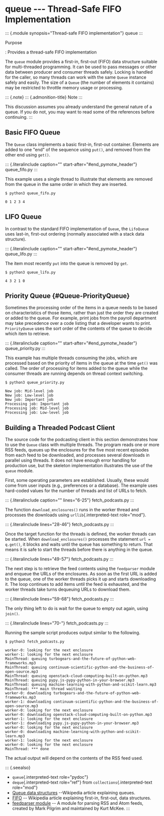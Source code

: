 # queue \-\-- Thread-Safe FIFO Implementation

::: {.module synopsis="Thread-safe FIFO implementation"} queue :::

Purpose

: Provides a thread-safe FIFO implementation

The `queue` module provides a first-in, first-out (FIFO) data structure suitable for multi-threaded programming. It can be used to pass messages or other data between producer and consumer threads safely. Locking is handled for the caller, so many threads can work with the same `Queue` instance safely and easily. The size of a `Queue` (the number of elements it contains) may be restricted to throttle memory usage or processing.

::: {.note} ::: {.admonition-title} Note :::

This discussion assumes you already understand the general nature of a queue. If you do not, you may want to read some of the references before continuing. :::

## Basic FIFO Queue

The `Queue` class implements a basic first-in, first-out container. Elements are added to one \"end\" of the sequence using `put()`, and removed from the other end using `get()`.

::: {.literalinclude caption="" start-after="#end_pymotw_header"} queue_fifo.py :::

This example uses a single thread to illustrate that elements are removed from the queue in the same order in which they are inserted.

```{.sourceCode .none}
$ python3 queue_fifo.py

0 1 2 3 4
```

## LIFO Queue

In contrast to the standard FIFO implementation of `Queue`, the `LifoQueue` uses last-in, first-out ordering (normally associated with a stack data structure).

::: {.literalinclude caption="" start-after="#end_pymotw_header"} queue_lifo.py :::

The item most recently `put` into the queue is removed by `get`.

```{.sourceCode .none}
$ python3 queue_lifo.py

4 3 2 1 0
```

## Priority Queue {#Queue-PriorityQueue}

Sometimes the processing order of the items in a queue needs to be based on characteristics of those items, rather than just the order they are created or added to the queue. For example, print jobs from the payroll department may take precedence over a code listing that a developer wants to print. `PriorityQueue` uses the sort order of the contents of the queue to decide which item to retrieve.

::: {.literalinclude caption="" start-after="#end_pymotw_header"} queue_priority.py :::

This example has multiple threads consuming the jobs, which are processed based on the priority of items in the queue at the time `get()` was called. The order of processing for items added to the queue while the consumer threads are running depends on thread context switching.

```{.sourceCode .none}
$ python3 queue_priority.py

New job: Mid-level job
New job: Low-level job
New job: Important job
Processing job: Important job
Processing job: Mid-level job
Processing job: Low-level job
```

## Building a Threaded Podcast Client

The source code for the podcasting client in this section demonstrates how to use the `Queue` class with multiple threads. The program reads one or more RSS feeds, queues up the enclosures for the five most recent episodes from each feed to be downloaded, and processes several downloads in parallel using threads. It does not have enough error handling for production use, but the skeleton implementation illustrates the use of the `queue` module.

First, some operating parameters are established. Usually, these would come from user inputs (e.g., preferences or a database). The example uses hard-coded values for the number of threads and list of URLs to fetch.

::: {.literalinclude caption="" lines="6-25"} fetch_podcasts.py :::

The function `download_enclosures()` runs in the worker thread and processes the downloads using `urllib`{.interpreted-text role="mod"}.

::: {.literalinclude lines="28-46"} fetch_podcasts.py :::

Once the target function for the threads is defined, the worker threads can be started. When `download_enclosures()` processes the statement `url = q.get()`, it blocks and waits until the queue has something to return. That means it is safe to start the threads before there is anything in the queue.

::: {.literalinclude lines="49-57"} fetch_podcasts.py :::

The next step is to retrieve the feed contents using the `feedparser` module and enqueue the URLs of the enclosures. As soon as the first URL is added to the queue, one of the worker threads picks it up and starts downloading it. The loop continues to add items until the feed is exhausted, and the worker threads take turns dequeuing URLs to download them.

::: {.literalinclude lines="59-68"} fetch_podcasts.py :::

The only thing left to do is wait for the queue to empty out again, using `join()`.

::: {.literalinclude lines="70-"} fetch_podcasts.py :::

Running the sample script produces output similar to the following.

```{.sourceCode .none}
$ python3 fetch_podcasts.py

worker-0: looking for the next enclosure
worker-1: looking for the next enclosure
MainThread: queuing turbogears-and-the-future-of-python-web-frameworks.mp3
MainThread: queuing continuum-scientific-python-and-the-business-of-open-source.mp3
MainThread: queuing openstack-cloud-computing-built-on-python.mp3
MainThread: queuing pypy.js-pypy-python-in-your-browser.mp3
MainThread: queuing machine-learning-with-python-and-scikit-learn.mp3
MainThread: *** main thread waiting
worker-0: downloading turbogears-and-the-future-of-python-web-frameworks.mp3
worker-1: downloading continuum-scientific-python-and-the-business-of-open-source.mp3
worker-0: looking for the next enclosure
worker-0: downloading openstack-cloud-computing-built-on-python.mp3
worker-1: looking for the next enclosure
worker-1: downloading pypy.js-pypy-python-in-your-browser.mp3
worker-0: looking for the next enclosure
worker-0: downloading machine-learning-with-python-and-scikit-learn.mp3
worker-1: looking for the next enclosure
worker-0: looking for the next enclosure
MainThread: *** done
```

The actual output will depend on the contents of the RSS feed used.

::: {.seealso}

- `queue`{.interpreted-text role="pydoc"}
- `deque`{.interpreted-text role="ref"} from `collections`{.interpreted-text role="mod"}
- [Queue data structures](<https://en.wikipedia.org/wiki/Queue_(data_structure)>) \--Wikipedia article explaining queues.
- [FIFO](https://en.wikipedia.org/wiki/FIFO) \-- Wikipedia article explaining first-in, first-out, data structures.
- [feedparser module](https://pypi.python.org/pypi/feedparser) \-- A module for parsing RSS and Atom feeds, created by Mark Pilgrim and maintained by Kurt McKee. :::
